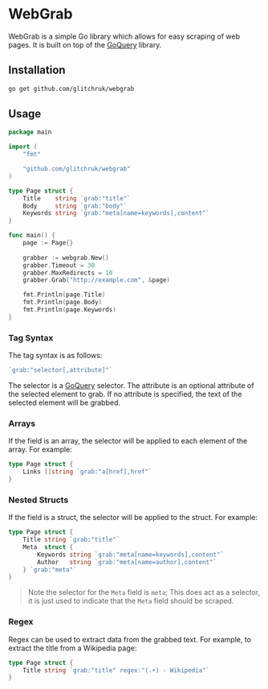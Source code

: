 # WebGrab

WebGrab is a simple Go library which allows for easy scraping of web pages. It is built on top of the [GoQuery](http://github.com/PuerkitoBio/goquery) library.

## Installation

```bash
go get github.com/glitchruk/webgrab
```

## Usage

```go
package main

import (
    "fmt"

    "github.com/glitchruk/webgrab"
)

type Page struct {
    Title    string `grab:"title"`
    Body     string `grab:"body"`
    Keywords string `grab:"meta[name=keywords],content"`
}

func main() {
    page := Page{}
    
    grabber := webgrab.New()
    grabber.Timeout = 30
    grabber.MaxRedirects = 10
    grabber.Grab("http://example.com", &page)

    fmt.Println(page.Title)
    fmt.Println(page.Body)
    fmt.Println(page.Keywords)
}
```

### Tag Syntax

The tag syntax is as follows:

```go
`grab:"selector[,attribute]"`
```

The selector is a [GoQuery](http://godoc.org/github.com/PuerkitoBio/goquery) selector. The attribute is an
optional attribute of the selected element to grab. If no attribute is
specified, the text of the selected element will be grabbed.

### Arrays

If the field is an array, the selector will be applied to each element of the
array. For example:

```go
type Page struct {
    Links []string `grab:"a[href],href"`
}
```

### Nested Structs

If the field is a struct, the selector will be applied to the struct. For
example:

```go
type Page struct {
    Title string `grab:"title"`
    Meta  struct {
        Keywords string `grab:"meta[name=keywords],content"`
        Author   string `grab:"meta[name=author],content"`
    } `grab:"meta"`
}
```

> Note the selector for the `Meta` field is `meta`; This does act as a selector, it is just used to indicate that the `Meta` field should be scraped.

### Regex

Regex can be used to extract data from the grabbed text. For example, to extract the title from a Wikipedia page:

```go
type Page struct {
    Title string `grab:"title" regex:"(.+) - Wikipedia"`
}
```